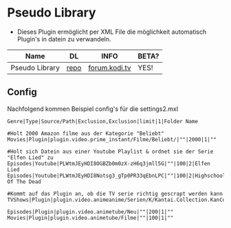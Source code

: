 Pseudo Library
========================================

* Dieses Plugin ermöglicht per XML File die möglichkeit automatisch Plugin's in datein zu verwandeln.

| Name                       	| DL 	| INFO 	| BETA?	|
|----------------------------	|----	|------	|-----	|
| Pseudo Library         	|[repo](https://github.com/Lunatixz/XBMC_Addons/blob/master/zips/repository.lunatixz/repository.lunatixz-1.0.zip)    	|      	[forum.kodi.tv](http://forum.kodi.tv/showthread.php?tid=205148)												|  YES!	|



Config
----------------------------------

Nachfolgend kommen Beispiel config's für die settings2.mxl

    Genre|Type|Source/Path|Exclusion,Exclusion|limit|1|Folder Name
    
    #Holt 2000 Amazon filme aus der Kategorie "Beliebt"
    Movies|Plugin|plugin.video.prime_instant/Filme/Beliebt/|""|2000|1|""

    #Holt sich Datein aus einer Youtube Playlist & ordnet sie der Serie "Elfen Lied" zu
    Episodes|Youtube|PLWtmJEyHDI8OGBZb0m0zX-zH6q3jmll5G|""|100|2|Elfen Lied
    Episodes|Youtube|PLWtmJEyHDI8Notsg3_gTp0PR33qEbnLPC|""|100|2|Highschool Of The Dead   
    
    #Kommt auf das Plugin an, ob die TV serie richtig gescrapt werden kann
    TVShows|Plugin|plugin.video.animeanime/Serien/K/Kantai.Collection.KanColle/Season.1/|""|25|1|""  
    
    Episodes|Plugin|plugin.video.animetube/Neu|""|200|1|""
    Movies|Plugin|plugin.video.animetube/Filme|""|100|1|""







